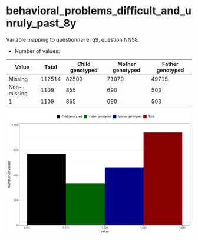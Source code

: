 # behavioral_problems_difficult_and_unruly_past_8y
Variable mapping to questionnaire: q9, question NN58.
- Number of values:

| Value | Total | Child genotyped | Mother genotyped | Father genotyped |
| ----- | ----- | --------------- | ---------------- | ---------------- |
| Missing | 112514 | 82500 | 71079 | 49715 |
| Non-missing | 1109 | 855 | 690 | 503 |
| 1 | 1109 | 855 | 690 | 503 |



![](behavioral_problems_difficult_and_unruly_past_8y_n.png)




